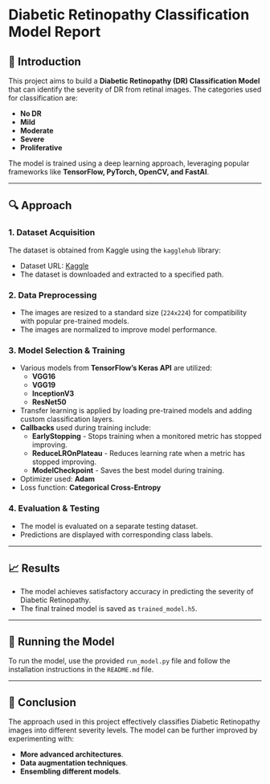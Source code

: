 # Diabetic Retinopathy Classification Model Report

## 📌 Introduction
This project aims to build a **Diabetic Retinopathy (DR) Classification Model** that can identify the severity of DR from retinal images. The categories used for classification are:
- **No DR**
- **Mild**
- **Moderate**
- **Severe**
- **Proliferative**

The model is trained using a deep learning approach, leveraging popular frameworks like **TensorFlow, PyTorch, OpenCV, and FastAI**.

---

## 🔍 Approach
### 1. **Dataset Acquisition**
The dataset is obtained from Kaggle using the `kagglehub` library:
- Dataset URL: [Kaggle](https://www.kaggle.com/kushagratandon12/diabetic-retinopathy-balanced)
- The dataset is downloaded and extracted to a specified path.

### 2. **Data Preprocessing**
- The images are resized to a standard size (`224x224`) for compatibility with popular pre-trained models.
- The images are normalized to improve model performance.

### 3. **Model Selection & Training**
- Various models from **TensorFlow’s Keras API** are utilized:
  - **VGG16**
  - **VGG19**
  - **InceptionV3**
  - **ResNet50**
- Transfer learning is applied by loading pre-trained models and adding custom classification layers.
- **Callbacks** used during training include:
  - **EarlyStopping** - Stops training when a monitored metric has stopped improving.
  - **ReduceLROnPlateau** - Reduces learning rate when a metric has stopped improving.
  - **ModelCheckpoint** - Saves the best model during training.
- Optimizer used: **Adam**
- Loss function: **Categorical Cross-Entropy**

### 4. **Evaluation & Testing**
- The model is evaluated on a separate testing dataset.
- Predictions are displayed with corresponding class labels.

---

## 📈 Results
- The model achieves satisfactory accuracy in predicting the severity of Diabetic Retinopathy.
- The final trained model is saved as `trained_model.h5`.

---

## 🚀 Running the Model
To run the model, use the provided `run_model.py` file and follow the installation instructions in the `README.md` file.

---

## 📜 Conclusion
The approach used in this project effectively classifies Diabetic Retinopathy images into different severity levels. The model can be further improved by experimenting with:
- **More advanced architectures**.
- **Data augmentation techniques**.
- **Ensembling different models**.

